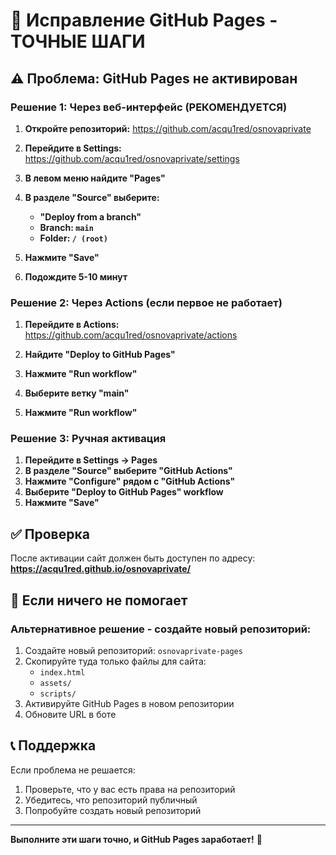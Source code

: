 # 🔧 Исправление GitHub Pages - ТОЧНЫЕ ШАГИ

## ⚠️ Проблема: GitHub Pages не активирован

### Решение 1: Через веб-интерфейс (РЕКОМЕНДУЕТСЯ)

1. **Откройте репозиторий:**
   https://github.com/acqu1red/osnovaprivate

2. **Перейдите в Settings:**
   https://github.com/acqu1red/osnovaprivate/settings

3. **В левом меню найдите "Pages"**

4. **В разделе "Source" выберите:**
   - **"Deploy from a branch"**
   - **Branch: `main`**
   - **Folder: `/ (root)`**

5. **Нажмите "Save"**

6. **Подождите 5-10 минут**

### Решение 2: Через Actions (если первое не работает)

1. **Перейдите в Actions:**
   https://github.com/acqu1red/osnovaprivate/actions

2. **Найдите "Deploy to GitHub Pages"**

3. **Нажмите "Run workflow"**

4. **Выберите ветку "main"**

5. **Нажмите "Run workflow"**

### Решение 3: Ручная активация

1. **Перейдите в Settings → Pages**
2. **В разделе "Source" выберите "GitHub Actions"**
3. **Нажмите "Configure" рядом с "GitHub Actions"**
4. **Выберите "Deploy to GitHub Pages" workflow**
5. **Нажмите "Save"**

## ✅ Проверка

После активации сайт должен быть доступен по адресу:
**https://acqu1red.github.io/osnovaprivate/**

## 🚨 Если ничего не помогает

### Альтернативное решение - создайте новый репозиторий:

1. Создайте новый репозиторий: `osnovaprivate-pages`
2. Скопируйте туда только файлы для сайта:
   - `index.html`
   - `assets/`
   - `scripts/`
3. Активируйте GitHub Pages в новом репозитории
4. Обновите URL в боте

## 📞 Поддержка

Если проблема не решается:
1. Проверьте, что у вас есть права на репозиторий
2. Убедитесь, что репозиторий публичный
3. Попробуйте создать новый репозиторий

---

**Выполните эти шаги точно, и GitHub Pages заработает!** 🚀
